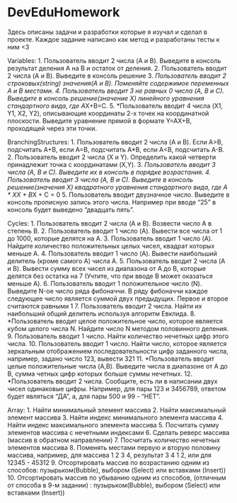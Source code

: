 # DevEduHomework
Здесь описаны задачи и разработки которые я изучал и сделал в проекте.
Каждое задание написано как метод и разработаны тесты к ним <3

Variables:
1.
Пользователь вводит 2 числа (A и B). Выведите в консоль результат деления A
на B и остаток от деления.
2.
Пользователь вводит 2 числа (A и B). Выведите в консоль решение
3.
*Пользователь вводит 2 строковых(string) значения(A и B). Поменяйте
содержимое переменных A и B местами.
4.
Пользователь вводит 3 не равных 0 числа (A, B и С). Выведите в консоль
решение(значение X) линейного уравнения стандартного вида, где A*X+B=C.
5.
*Пользователь вводит 4 числа (X1, Y1, X2, Y2), описывающие координаты 2-х
точек на координатной плоскости. Выведите уравнение прямой в формате
Y=AX+B, проходящей через эти точки.

BranchingStructures:
1.
Пользователь вводит 2 числа (A и B). Если A>B, подсчитать A+B, если A=B,
подсчитать A*B, если A<B, подсчитать A-B.
2.
Пользователь вводит 2 числа (X и Y). Определить какой четверти принадлежит
точка с координатами (X,Y).
3.
*Пользователь вводит 3 числа (A, B и С). Выведите их в консоль в порядке
возрастания.
4.
*Пользователь вводит 3 числа (A, B и С). Выведите в консоль
решение(значения X) квадратного уравнения стандартного вида, где
A * X*X + B*X + C = 0
5.
Пользователь вводит двузначное число. Выведите в консоль прописную
запись этого числа. Например при вводе “25” в консоль будет выведено
“двадцать пять”.

Cycles:
1.
Пользователь вводит 2 числа (A и B). Возвести число A в степень B.
2.
Пользователь вводит 1 число (A). Вывести все числа от 1 до 1000, которые
делятся на A.
3.
Пользователь вводит 1 число (A). Найдите количество положительных целых
чисел, квадрат которых меньше A.
4.
Пользователь вводит 1 число (A). Вывести наибольший делитель (кроме
самого A) числа A.
5.
Пользователь вводит 2 числа (A и B). Вывести сумму всех чисел из диапазона
от A до B, которые делятся без остатка на 7 (Учтите, что при вводе B может
оказаться меньше A).
6.
Пользователь вводит 1 положительное число (N). Выведите N-ое число ряда
фибоначчи. В ряду фибоначчи каждое следующее число является суммой двух
предыдущих. Первое и второе считаются равными 1
7.
Пользователь вводит 2 числа. Найти их наибольший общий делитель
используя алгоритм Евклида.
8.
*Пользователь вводит целое положительное число, которое является кубом
целого числа N. Найдите число N методом половинного деления.
9.
Пользователь вводит 1 число. Найти количество нечетных цифр этого числа.
10.
Пользователь вводит 1 число. Найти число, которое является зеркальным
отображением последовательности цифр заданного числа, например, задано
число 123, вывести 321
11.
*Пользователь вводит целые положительные числа (A,B). Выведите числа в
диапазоне от A до B, сумма четных цифр которых больше суммы нечетных.
12.
*Пользователь вводит 2 числа. Сообщите, есть ли в написании двух чисел
одинаковые цифры. Например, для пары 123 и 3456789, ответом будет
являться “ДА”, а, для пары 500 и 99 - “НЕТ”.

Array:
1.
Найти минимальный элемент массива
2.
Найти максимальный элемент массива
3.
Найти индекс минимального элемента массива
4.
Найти индекс максимального элемента массива
5.
Посчитать сумму элементов массива с нечетными индексами
6.
Сделать реверс массива (массив в обратном направлении)
7.
Посчитать количество нечетных элементов массива
8.
Поменять местами первую и вторую половину массива, например, для
массива 1 2 3 4, результат 3 4 1 2, или для 12345 - 45312
9.
Отсортировать массив по возрастанию одним из способов:
пузырьком(Bubble), выбором (Select) или вставками (Insert))
10.
Отсортировать массив по убыванию одним из способов, (отличным от способа
в 9-м задании) : пузырьком(Bubble), выбором (Select) или вставками (Insert))

